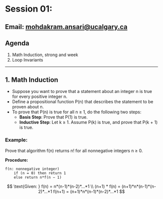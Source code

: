 # Session 01: 

## Email: mohdakram.ansari@ucalgary.ca

## Agenda

1. Math Induction, strong and week
2. Loop Invariants



---
## 1. Math Induction

- Suppose you want to prove that a statement about an integer n is true for every positive integer n.
- Define a propositional function P(n) that describes the statement to be proven about n.
- To prove that P(n) is true for all n ≥ 1, do the following two steps:
    - **Basis Step**: Prove that P(1) is true.
    - **Inductive Step**: Let k ≥ 1. Assume P(k) is true, and prove that P(k + 1) is true.

### Example: 
Prove that algorithm f(n) returns n! for all nonnegative integers n ≥ 0.

**Procedure:**
```
f(n: nonnegative integer)
    if (n = 0) then return 1
    else return n*f(n − 1)
```

$$
\text{Given: } f(n) = n*(n-1)*(n-2)*...*1
\\
(n+1) * f(n) = (n+1)*n*(n-1)*(n-2)*...*1
f(n+1) = (n+1)*n*(n-1)*(n-2)*...*1
$$